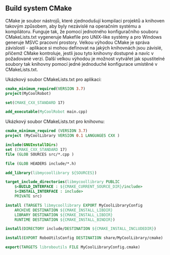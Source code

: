 ## Build system CMake

CMake je soubor nástrojů, které zjednodušují kompilaci projektů a knihoven takovým
způsobem, aby byly nezávislé na operačním systému a kompilátoru. Funguje tak,
že pomocí jednotného konfiguračního souboru CMakeLists.txt vygeneruje Makefile
pro UNIX-like systémy a pro Windows generuje MSVC pracovní prostory. Velkou
výhodou CMake je správa závislostí - aplikace si mohou definovat na jakých knihovnách
jsou závislé, přičemž CMake kontroluje, jestli jsou tyto knihovny dostupné a navíc v
požadované verzi. Další velkou výhodou je možnost vytvářet jak spustitelné soubory
tak knihovny pomocí jedné jednoduché konfigurace umístěné v CMakeLists.txt.

Ukázkový soubor CMakeLists.txt pro aplikaci:
```cmake
cmake_minimum_required(VERSION 3.7)
project(MyCoolRobot)

set(CMAKE_CXX_STANDARD 17) 

add_executable(MyCoolRobot main.cpp)
```

Ukázkový soubor CMakeLists.txt pro knihovnu:
```cmake
cmake_minimum_required (VERSION 3.7)
project (MyCoolLibrary VERSION 0.1 LANGUAGES CXX )

include(GNUInstallDirs)
set (CMAKE_CXX_STANDARD 17)
file (GLOB SOURCES src/*.cpp )

file (GLOB HEADERS include/*.h)

add_library(libmycoollibrary ${SOURCES})

target_include_directories(libmycoollibrary PUBLIC
    $<BUILD_INTERFACE : ${CMAKE_CURRENT_SOURCE_DIR}/include> 
    $<INSTALL_INTERFACE : include>
    PRIVATE src)

install (TARGETS libmycoollibrary EXPORT MyCoolLibraryConfig
    ARCHIVE DESTINATION ${CMAKE_INSTALL_LIBDIR}
    LIBRARY DESTINATION ${CMAKE_INSTALL_LIBDIR}
    RUNTIME DESTINATION ${CMAKE_INSTALL_BINDIR})

install(DIRECTORY include/DESTINATION ${CMAKE_INSTALL_INCLUDEDIR})

install(EXPORT RoboUtilsConfig DESTINATION share/MyCoolLibrary/cmake)

export(TARGETS libroboutils FILE MyCoolLibraryConfig.cmake)
```

